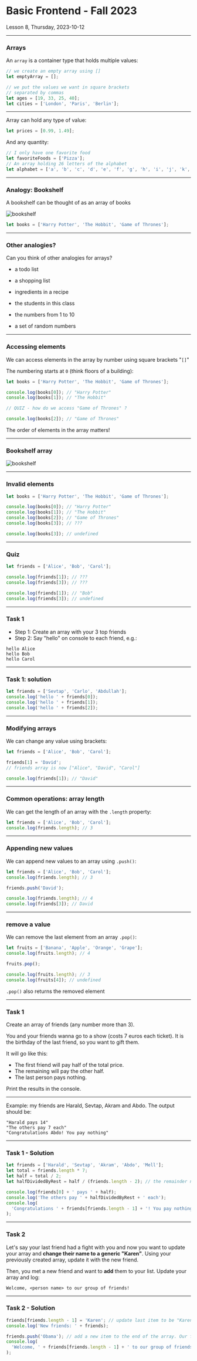 <!-- .slide: id="lesson8" -->

# Basic Frontend - Fall 2023

Lesson 8, Thursday, 2023-10-12

---

### Arrays

An `array` is a container type that holds multiple values:

```js
// we create an empty array using []
let emptyArray = [];

// we put the values we want in square brackets
// separated by commas
let ages = [19, 33, 25, 40];
let cities = ['London', 'Paris', 'Berlin'];
```

---

Array can hold any type of value:

```js
let prices = [0.99, 1.49];
```

And any quantity:

```js
// I only have one favorite food
let favoriteFoods = ['Pizza'];
// An array holding 26 letters of the alphabet
let alphabet = ['a', 'b', 'c', 'd', 'e', 'f', 'g', 'h', 'i', 'j', 'k', 'l']; //TODO
```

---

### Analogy: Bookshelf

A bookshelf can be thought of as an array of books

![bookshelf](images/bookshelf.jpg)

```js
let books = ['Harry Potter', 'The Hobbit', 'Game of Thrones'];
```

---

### Other analogies?

Can you think of other analogies for arrays?

- a todo list
<!-- .element: class="fragment" -->
- a shopping list
<!-- .element: class="fragment" -->
- ingredients in a recipe
<!-- .element: class="fragment" -->
- the students in this class
<!-- .element: class="fragment" -->
- the numbers from 1 to 10
<!-- .element: class="fragment" -->
- a set of random numbers
<!-- .element: class="fragment" -->

---

### Accessing elements

We can access elements in the array by number using square brackets "`[]`"

The numbering starts at `0` (think floors of a building):

```js
let books = ['Harry Potter', 'The Hobbit', 'Game of Thrones'];

console.log(books[0]); // "Harry Potter"
console.log(books[1]); // "The Hobbit"

// QUIZ - how do we access "Game of Thrones" ?
```

```js
console.log(books[2]); // "Game of Thrones"
```

<!-- .element: class="fragment" -->

The order of elements in the array matters!

<!-- .element: class="fragment" -->

---

### Bookshelf array

![bookshelf](images/array_bookshelf_0.png)

---

### Invalid elements

```js
let books = ['Harry Potter', 'The Hobbit', 'Game of Thrones'];

console.log(books[0]); // "Harry Potter"
console.log(books[1]); // "The Hobbit"
console.log(books[2]); // "Game of Thrones"
console.log(books[3]); // ???
```

```js
console.log(books[3]); // undefined
```

<!-- .element: class="fragment" -->

---

### Quiz

```js
let friends = ['Alice', 'Bob', 'Carol'];

console.log(friends[1]); // ???
console.log(friends[3]); // ???
```

```js
console.log(friends[1]); // "Bob"
console.log(friends[3]); // undefined
```

<!-- .element: class="fragment" -->

---

### Task 1

- Step 1: Create an array with your 3 top friends
- Step 2: Say "hello" on console to each friend, e.g.:

```plaintext
hello Alice
hello Bob
hello Carol
```

---

### Task 1: solution

```js
let friends = ['Sevtap', 'Carlo', 'Abdullah'];
console.log('hello ' + friends[0]);
console.log('hello ' + friends[1]);
console.log('hello ' + friends[2]);
```

---

### Modifying arrays

We can change any value using brackets:

```js
let friends = ['Alice', 'Bob', 'Carol'];

friends[1] = 'David';
// friends array is now ["Alice", "David", "Carol"]

console.log(friends[1]); // "David"
```

---

### Common operations: array length

We can get the length of an array with the `.length` property:

```js
let friends = ['Alice', 'Bob', 'Carol'];
console.log(friends.length); // 3
```

---

### Appending new values

We can append new values to an array using `.push()`:

```js
let friends = ['Alice', 'Bob', 'Carol'];
console.log(friends.length); // 3

friends.push('David');

console.log(friends.length); // 4
console.log(friends[3]); // David
```

---

### remove a value

We can remove the last element from an array `.pop()`:

```js
let fruits = ['Banana', 'Apple', 'Orange', 'Grape'];
console.log(fruits.length); // 4

fruits.pop();

console.log(fruits.length); // 3
console.log(fruits[4]); // undefined
```

`.pop()` also returns the removed element

---

### Task 1

Create an array of friends (any number more than 3).

You and your friends wanna go to a show (costs 7 euros each ticket). It is the birthday of the last friend, so you want to gift them.

It will go like this:

- The first friend will pay half of the total price.
- The remaining will pay the other half.
- The last person pays nothing.

Print the results in the console.

---

Example: my friends are Harald, Sevtap, Akram and Abdo. The output should be:

```
"Harald pays 14"
"The others pay 7 each"
"Congratulations Abdo! You pay nothing"
```

---

### Task 1 - Solution

```js
let friends = ['Harald', 'Sevtap', 'Akram', 'Abdo', 'Mell'];
let total = friends.length * 7;
let half = total / 2;
let halfDividedByRest = half / (friends.length - 2); // the remainder number of friends is always the total minus 2 (the first and last friend)

console.log(friends[0] + ' pays ' + half);
console.log('The others pay ' + halfDividedByRest + ' each');
console.log(
  'Congratulations ' + friends[friends.length - 1] + '! You pay nothing'
);
```

---

### Task 2

Let's say your last friend had a fight with you and now you want to update your array and **change their name to a generic "Karen"**.
Using your previously created array, update it with the new friend.

Then, you met a new friend and want to **add** them to your list. Update your array and log:

`Welcome, <person name> to our group of friends!`

---

### Task 2 - Solution

```js
friends[friends.length - 1] = 'Karen'; // update last item to be "Karen"
console.log('New friends: ' + friends);

friends.push('Obama'); // add a new item to the end of the array. Our friend calls "Obama"
console.log(
  'Welcome, ' + friends[friends.length - 1] + ' to our group of friends!'
);
```

